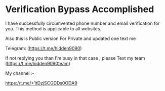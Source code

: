 # Verification Bypass Accomplished
I have successfully circumvented phone number and email verification for you. This method is applicable to all websites.

Also this is Public version For Private and updated one text me 
 
Telegram: (https://t.me/hidden9090)

If not replying you than I'm busy in that case , please Text my team (https://t.me/hidden9090team)

My channel :-

https://t.me/+1tDzjSCGDDs0ODA9
 
